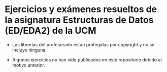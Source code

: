 # Ejercicios y exámenes resueltos de la asignatura Estructuras de Datos (ED/EDA2) de la UCM

 * Las librerías del profesorado están protegidas por copyright y no se incluye ninguna.
 
 * Algunos ejercicios no han sido publicados en este repositorio debido al motivo anterior.
